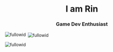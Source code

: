 <h1 align="center">I am Rin</h1>
<h3 align="center">Game Dev Enthusiast</h3>

<p align="left">
</p>

<p><img align="left" src="https://github-readme-stats-sigma-five.vercel.app/api/top-langs/?username=fullowid&theme=react" alt="fullowid" /></p>

<p>&nbsp;<img align="center" src="https://github-readme-stats-sigma-five.vercel.app/api?username=fullowid&show_icons=true&theme=react&locale=en" alt="fullowid" /></p>

<p><img align="center" src="https://github-readme-streak-stats.herokuapp.com/?user=fullowid&theme=react" alt="fullowid" /></p>

